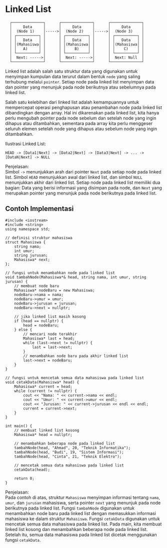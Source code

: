 # Linked List

```
  ┌──────────────┐      ┌──────────────┐      ┌──────────────┐
  │     Data     │      │     Data     │      │     Data     │
  │  (Node 1)    │----->│  (Node 2)    │----->│  (Node 3)    │
  │ ┌──────────┐ │      │ ┌──────────┐ │      │ ┌──────────┐ │
  │ │   Data   │ │      │ │   Data   │ │      │ │   Data   │ │
  │ │(Mahasiswa│ │      │ │(Mahasiswa│ │      │ │(Mahasiswa│ │
  │ │   A)     │ │      │ │    B)    │ │      │ │    C)    │ │
  │ └──────────┘ │      │ └──────────┘ │      │ └──────────┘ │
  │  Next: ----->│      │  Next: ----->│      │  Next: Null  │
  └──────────────┘      └──────────────┘      └──────────────┘
```
Linked list adalah salah satu struktur data yang digunakan untuk menyimpan kumpulan data terurut dalam bentuk `node` yang saling terhubung melalui `pointer`. Setiap node pada linked list menyimpan data dan pointer yang menunjuk pada node berikutnya atau sebelumnya pada linked list.

Salah satu kelebihan dari linked list adalah kemampuannya untuk mempercepat operasi penghapusan atau penambahan node pada linked list dibandingkan dengan array. Hal ini dikarenakan pada linked list, kita hanya perlu mengubah pointer pada node sebelum dan setelah node yang ingin dihapus atau ditambahkan, sementara pada array kita perlu menggeser seluruh elemen setelah node yang dihapus atau sebelum node yang ingin ditambahkan.

Ilustrasi Linked List:
```
HEAD -> [Data1|Next] -> [Data2|Next] -> [Data3|Next] -> ... -> [DataN|Next] -> NULL
```
Penjelasan: <br>
Simbol `->` menunjukkan arah dari pointer `Next` pada setiap node pada linked list. Simbol `HEAD` menunjukkan awal dari linked list, dan simbol `NULL` menunjukkan akhir dari linked list. Setiap node pada linked list memiliki dua bagian: Data yang berisi informasi yang disimpan pada node, dan `Next` yang merupakan pointer yang menunjuk pada node berikutnya pada linked list.

## Contoh Implementasi
```
#include <iostream>
#include <string>
using namespace std;

// definisi struktur mahasiswa
struct Mahasiswa {
    string nama;
    int umur;
    string jurusan;
    Mahasiswa* next;
};

// fungsi untuk menambahkan node pada linked list
void tambahNode(Mahasiswa*& head, string nama, int umur, string jurusan) {
    // membuat node baru
    Mahasiswa* nodeBaru = new Mahasiswa;
    nodeBaru->nama = nama;
    nodeBaru->umur = umur;
    nodeBaru->jurusan = jurusan;
    nodeBaru->next = nullptr;
    
    // jika linked list masih kosong
    if (head == nullptr) {
        head = nodeBaru;
    } else {
        // mencari node terakhir
        Mahasiswa* last = head;
        while (last->next != nullptr) {
            last = last->next;
        }
        // menambahkan node baru pada akhir linked list
        last->next = nodeBaru;
    }
}

// fungsi untuk mencetak semua data mahasiswa pada linked list
void cetakData(Mahasiswa* head) {
    Mahasiswa* current = head;
    while (current != nullptr) {
        cout << "Nama: " << current->nama << endl;
        cout << "Umur: " << current->umur << endl;
        cout << "Jurusan: " << current->jurusan << endl << endl;
        current = current->next;
    }
}

int main() {
    // membuat linked list kosong
    Mahasiswa* head = nullptr;
    
    // menambahkan beberapa node pada linked list
    tambahNode(head, "Ahmad", 20, "Teknik Informatika");
    tambahNode(head, "Budi", 19, "Sistem Informasi");
    tambahNode(head, "Cinta", 21, "Teknik Elektro");
    
    // mencetak semua data mahasiswa pada linked list
    cetakData(head);
    
    return 0;
}
```
Penjelasan: <br>
Pada contoh di atas, struktur `Mahasiswa` menyimpan informasi tentang `nama`, `umur`, dan `jurusan` mahasiswa, serta pointer `next` yang menunjuk pada node berikutnya pada linked list. Fungsi `tambahNode` digunakan untuk menambahkan node baru pada linked list dengan memasukkan informasi mahasiswa ke dalam struktur `Mahasiswa`. Fungsi `cetakData` digunakan untuk mencetak semua data mahasiswa pada linked list. Pada main, kita membuat linked list kosong dan menambahkan beberapa node pada linked list. Setelah itu, semua data mahasiswa pada linked list dicetak menggunakan fungsi `cetakData`.